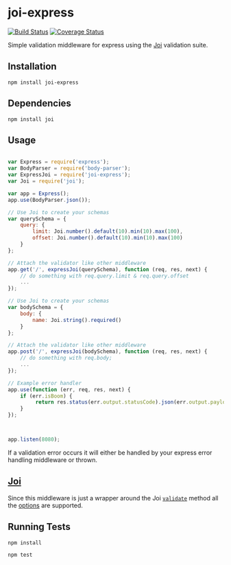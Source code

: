 joi-express
===========

[![Build Status](https://travis-ci.org/vforv/joi-express.svg?branch=master)](https://travis-ci.org/vforv/joi-express) [![Coverage Status](https://coveralls.io/repos/github/vforv/joi-express/badge.svg?branch=master)](https://coveralls.io/github/vforv/joi-express?branch=master)

Simple validation middleware for express using the [Joi](https://github.com/spumko/joi) validation suite.

## Installation
```
npm install joi-express
```

## Dependencies
```
npm install joi
```

## Usage
```javascript

var Express = require('express');
var BodyParser = require('body-parser');
var ExpressJoi = require('joi-express');
var Joi = require('joi');

var app = Express();
app.use(BodyParser.json());

// Use Joi to create your schemas
var querySchema = {
    query: {
        limit: Joi.number().default(10).min(10).max(100),
        offset: Joi.number().default(10).min(10).max(100)
    }
};

// Attach the validator like other middleware
app.get('/', expressJoi(querySchema), function (req, res, next) {
   	// do something with req.query.limit & req.query.offset
    ...
});

// Use Joi to create your schemas
var bodySchema = {
    body: {
        name: Joi.string().required()
    }
};

// Attach the validator like other middleware
app.post('/', expressJoi(bodySchema), function (req, res, next) {
	// do something with req.body;
    ...
});

// Example error handler
app.use(function (err, req, res, next) {
    if (err.isBoom) {
         return res.status(err.output.statusCode).json(err.output.payload);
    }
});



app.listen(8080);
```
If a validation error occurs it will either be handled by your express error handling middleware or thrown.


## [Joi](https://github.com/spumko/joi)

Since this middleware is just a wrapper around the Joi [`validate`](https://github.com/hapijs/joi#validate) method all the [options](https://github.com/hapijs/joi#validatevalue-schema-options-callback)
are supported.


## Running Tests

```
npm install
```
```
npm test
```
